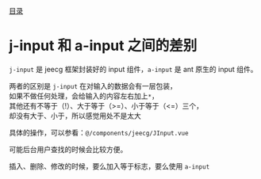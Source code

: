[目录](./)
# j-input 和 a-input 之间的差别

`j-input` 是 jeecg 框架封装好的 input 组件，`a-input` 是 ant 原生的 input 组件。

两者的区别是 `j-input` 在对输入的数据会有一层包装，  
如果不做任何处理，会给输入的内容左右加上`*`，  
其他还有不等于（!）、大于等于（>=）、小于等于（<=）三个，  
却没有大于、小于，所以感觉用处不是太大

具体的操作，可以参看：`@/components/jeecg/JInput.vue`

可能后台用户查找的时候会比较方便。

插入、删除、修改的时候，要么加入等于标志，要么使用 `a-input` 